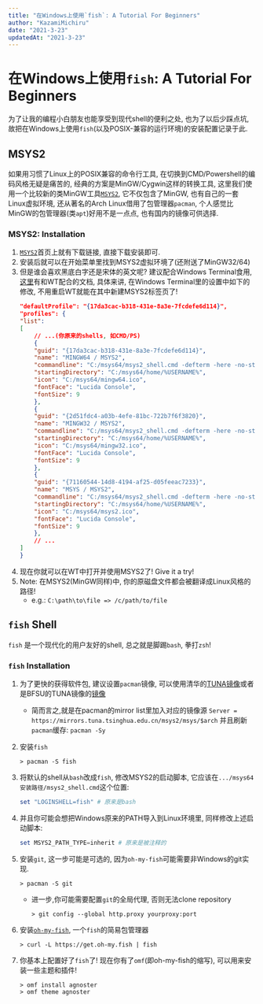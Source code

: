 ```yaml
---
title: "在Windows上使用`fish`: A Tutorial For Beginners"
author: "KazamiMichiru"
date: "2021-3-23"
updatedAt: "2021-3-23"
---
```


# 在Windows上使用`fish`: A Tutorial For Beginners

为了让我的编程小白朋友也能享受到现代shell的便利之处, 也为了以后少踩点坑, 故把在Windows上使用`fish`(以及POSIX-兼容的运行环境)的安装配置记录于此.

## MSYS2
如果用习惯了Linux上的POSIX兼容的命令行工具, 在切换到CMD/Powershell的编码风格无疑是痛苦的, 经典的方案是MinGW/Cygwin这样的转换工具, 这里我们使用一个比较新的类MinGW工具[`MSYS2`](https://www.msys2.org), 它不仅包含了MinGW, 也有自己的一套Linux虚拟环境, 还从著名的Arch Linux借用了包管理器`pacman`, 个人感觉比MinGW的包管理器(类`apt`)好用不是一点点, 也有国内的镜像可供选择.

### MSYS2: Installation
1. [`MSYS2`](https://www.msys2.org)首页上就有下载链接, 直接下载安装即可.
2. 安装后就可以在开始菜单里找到MSYS2虚拟环境了(还附送了MinGW32/64)
3. 但是谁会喜欢黑底白字还是宋体的英文呢? 建议配合Windows Terminal食用, [这里](https://www.msys2.org/docs/terminals/)有和WT配合的文档, 具体来讲, 在Windows Terminal里的设置中如下的修改, 不用重启WT就能在其中新建MSYS2标签页了!
    ```JSON
    "defaultProfile": "{17da3cac-b318-431e-8a3e-7fcdefe6d114}",
    "profiles": {
    "list":
    [
        // ...(你原来的shells, 如CMD/PS)
        {
        "guid": "{17da3cac-b318-431e-8a3e-7fcdefe6d114}",
        "name": "MINGW64 / MSYS2",
        "commandline": "C:/msys64/msys2_shell.cmd -defterm -here -no-start -mingw64",
        "startingDirectory": "C:/msys64/home/%USERNAME%",
        "icon": "C:/msys64/mingw64.ico",
        "fontFace": "Lucida Console",
        "fontSize": 9
        },
        {
        "guid": "{2d51fdc4-a03b-4efe-81bc-722b7f6f3820}",
        "name": "MINGW32 / MSYS2",
        "commandline": "C:/msys64/msys2_shell.cmd -defterm -here -no-start -mingw32",
        "startingDirectory": "C:/msys64/home/%USERNAME%",
        "icon": "C:/msys64/mingw32.ico",
        "fontFace": "Lucida Console",
        "fontSize": 9
        },
        {
        "guid": "{71160544-14d8-4194-af25-d05feeac7233}",
        "name": "MSYS / MSYS2",
        "commandline": "C:/msys64/msys2_shell.cmd -defterm -here -no-start -msys",
        "startingDirectory": "C:/msys64/home/%USERNAME%",
        "icon": "C:/msys64/msys2.ico",
        "fontFace": "Lucida Console",
        "fontSize": 9
        },
        // ...
    ]
    }
    ```
4. 现在你就可以在WT中打开并使用MSYS2了! Give it a try!
5. Note: 在MSYS2(MinGW同样)中, 你的原磁盘文件都会被翻译成Linux风格的路径!
   - e.g.: `C:\path\to\file => /c/path/to/file`

## `fish` Shell

`fish` 是一个现代化的用户友好的shell, 总之就是脚踢`bash`, 拳打`zsh`!

### `fish` Installation
1. 为了更快的获得软件包, 建议设置`pacman`镜像, 可以使用清华的[TUNA镜像](https://mirrors.tuna.tsinghua.edu.cn/help/msys2/)或者是BFSU的TUNA镜像的[镜像](https://mirrors.bfsu.edu.cn/help/msys2/)
   - 简而言之,就是在pacman的mirror list里加入对应的镜像源
    `Server = https://mirrors.tuna.tsinghua.edu.cn/msys2/msys/$arch`
    并且刷新`pacman`缓存:
    `pacman -Sy`
2. 安装`fish`
    ```shell
    > pacman -S fish
    ```
5. 将默认的shell从`bash`改成`fish`, 修改MSYS2的启动脚本, 它应该在`.../msys64安装路径/msys2_shell.cmd`这个位置:
    ```powershell
    set "LOGINSHELL=fish" # 原来是bash
    ```
6. 并且你可能会想把Windows原来的PATH导入到Linux环境里, 同样修改上述启动脚本:
    ```powershell
    set MSYS2_PATH_TYPE=inherit # 原来是被注释的
    ```
3. 安装`git`, 这一步可能是可选的, 因为`oh-my-fish`可能需要非Windows的git实现.
    ```shell
    > pacman -S git
    ```
    
    - 进一步,你可能需要配置`git`的全局代理, 否则无法clone repository

        ```shell
        > git config --global http.proxy yourproxy:port
        ```
4. 安装[`oh-my-fish`](https://github.com/oh-my-fish/oh-my-fish), 一个`fish`的简易包管理器
    ```shell
    > curl -L https://get.oh-my.fish | fish
    ```
5. 你基本上配置好了`fish`了! 现在你有了`omf`(即oh-my-fish的缩写), 可以用来安装一些主题和插件!
    ```shell
    > omf install agnoster
    > omf theme agnoster
    ```